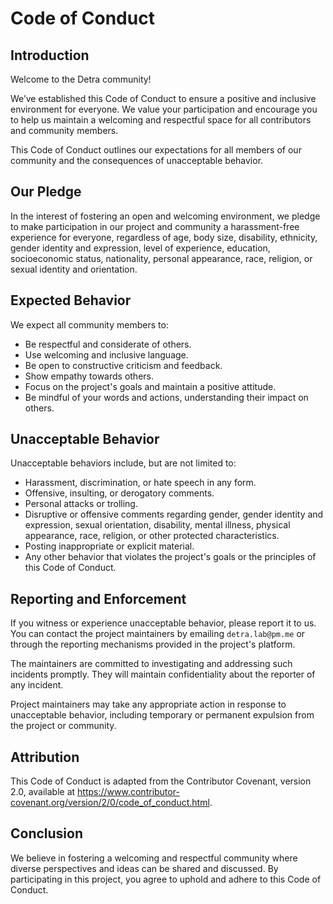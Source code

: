 # Code of Conduct

## Introduction

Welcome to the Detra community!

We’ve established this Code of Conduct to ensure a positive and inclusive environment for everyone. We value your participation and encourage you to help us maintain a welcoming and respectful space for all contributors and community members.

This Code of Conduct outlines our expectations for all members of our community and the consequences of unacceptable behavior.

## Our Pledge

In the interest of fostering an open and welcoming environment, we pledge to make participation in our project and community a harassment-free experience for everyone, regardless of age, body size, disability, ethnicity, gender identity and expression, level of experience, education, socioeconomic status, nationality, personal appearance, race, religion, or sexual identity and orientation.

## Expected Behavior

We expect all community members to:

  - Be respectful and considerate of others.
  - Use welcoming and inclusive language.
  - Be open to constructive criticism and feedback.
  - Show empathy towards others.
  - Focus on the project's goals and maintain a positive attitude.
  - Be mindful of your words and actions, understanding their impact on others.

## Unacceptable Behavior

Unacceptable behaviors include, but are not limited to:

  - Harassment, discrimination, or hate speech in any form.
  - Offensive, insulting, or derogatory comments.
  - Personal attacks or trolling.
  - Disruptive or offensive comments regarding gender, gender identity and expression, sexual orientation, disability, mental illness, physical appearance, race, religion, or other protected characteristics.
  - Posting inappropriate or explicit material.
  - Any other behavior that violates the project's goals or the principles of this Code of Conduct.

## Reporting and Enforcement

If you witness or experience unacceptable behavior, please report it to us. You can contact the project maintainers by emailing `detra.lab@pm.me` or through the reporting mechanisms provided in the project's platform.

The maintainers are committed to investigating and addressing such incidents promptly. They will maintain confidentiality about the reporter of any incident.

Project maintainers may take any appropriate action in response to unacceptable behavior, including temporary or permanent expulsion from the project or community.

## Attribution

This Code of Conduct is adapted from the Contributor Covenant, version 2.0, available at https://www.contributor-covenant.org/version/2/0/code_of_conduct.html.

## Conclusion

We believe in fostering a welcoming and respectful community where diverse perspectives and ideas can be shared and discussed. By participating in this project, you agree to uphold and adhere to this Code of Conduct.
